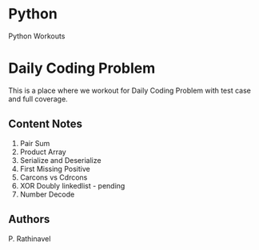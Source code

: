 # Python
Python Workouts

# Daily Coding Problem

This is a place where we workout for Daily Coding Problem with test case and full coverage.

## Content Notes

1. Pair Sum
2. Product Array
3. Serialize and Deserialize 
4. First Missing Positive
5. Carcons vs Cdrcons
6. XOR Doubly linkedlist - pending
7. Number Decode

## Authors 
P. Rathinavel
